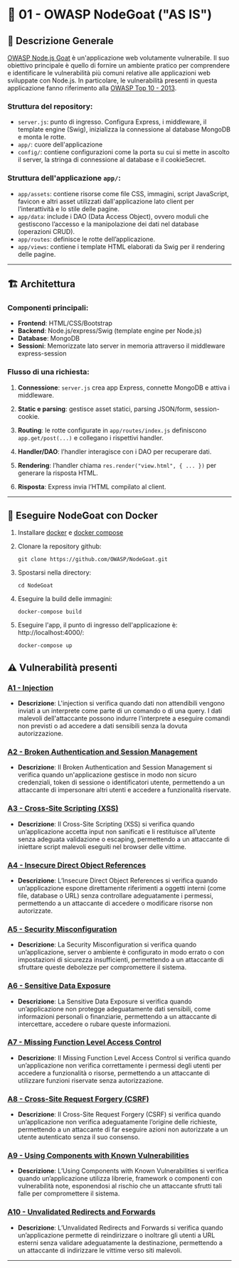 # 🧪 01 - OWASP NodeGoat ("AS IS")


## 🧩 Descrizione Generale

[OWASP Node.js Goat](https://github.com/OWASP/NodeGoat) è un'applicazione web volutamente vulnerabile. Il suo obiettivo principale è quello di fornire un ambiente pratico per comprendere e identificare le vulnerabilità più comuni
relative alle applicazioni web sviluppate con Node.js. 
In particolare, le vulnerabilità presenti in questa applicazione fanno riferimento alla [OWASP Top 10 - 2013](https://github.com/OWASP/Top10/blob/master/2013/OWASP%20Top%2010%20-%202013.pdf).

### Struttura del repository:
- `server.js`: punto di ingresso. Configura Express, i middleware, il template engine (Swig), inizializza la connessione al database MongoDB e monta le rotte.
- `app/`: cuore dell'applicazione
- `config/`: contiene configurazioni come la porta su cui si mette in ascolto il server, la stringa di connessione al database e il cookieSecret.

### Struttura dell'applicazione `app/`:
- `app/assets`: contiene risorse come file CSS, immagini, script JavaScript, favicon e altri asset utilizzati dall'applicazione lato client per l’interattività e lo stile delle pagine.
- `app/data`: include i DAO (Data Access Object), ovvero moduli che gestiscono l’accesso e la manipolazione dei dati nel database (operazioni CRUD).
- `app/routes`: definisce le rotte dell’applicazione. 
- `app/views`: contiene i template HTML elaborati da Swig per il rendering delle pagine.
 
---

## 🏗️ Architettura

### Componenti principali:
- **Frontend**: HTML/CSS/Bootstrap
- **Backend**: Node.js/express/Swig (template engine per Node.js)
- **Database**: MongoDB
- **Sessioni**: Memorizzate lato server in memoria attraverso il middleware express-session

### Flusso di una richiesta:
1. **Connessione**: `server.js` crea app Express, connette MongoDB e attiva i middleware.

2. **Static e parsing**: gestisce asset statici, parsing JSON/form, session-cookie.

3. **Routing**: le rotte configurate in `app/routes/index.js` definiscono `app.get/post(...)` e collegano i rispettivi handler.

4. **Handler/DAO**: l’handler interagisce con i DAO per recuperare dati.

5. **Rendering**: l’handler chiama `res.render("view.html", { ... })` per generare la risposta HTML.

6. **Risposta**: Express invia l’HTML compilato al client.

---

## 🐋 Eseguire NodeGoat con Docker

1. Installare [docker](https://docs.docker.com/installation/) e [docker compose](https://docs.docker.com/compose/install/) 

2. Clonare la repository github:
   ```
   git clone https://github.com/OWASP/NodeGoat.git
   ```

3. Spostarsi nella directory:
   ```
   cd NodeGoat
   ```

4. Eseguire la build delle immagini:
   ```
   docker-compose build
   ```

5. Eseguire l'app, il punto di ingresso dell'applicazione è: http://localhost:4000/:
   ```
   docker-compose up
   ```


## ⚠️ Vulnerabilità presenti

### [A1 - Injection](A1-Injection.md)
- **Descrizione**: L'injection si verifica quando dati non attendibili vengono inviati a un interprete come parte di un comando o di una query. I dati malevoli dell'attaccante possono indurre l'interprete a eseguire comandi non previsti o ad accedere a dati sensibili senza la dovuta autorizzazione.


### [A2 - Broken Authentication and Session Management ](A2-BrokenAuth.md)
- **Descrizione**: Il Broken Authentication and Session Management si verifica quando un'applicazione gestisce in modo non sicuro credenziali, token di sessione o identificatori utente, permettendo a un attaccante di impersonare altri utenti e accedere a funzionalità riservate.


### [A3 - Cross-Site Scripting (XSS) ](A3-XSS.md)
- **Descrizione**: Il Cross-Site Scripting (XSS) si verifica quando un’applicazione accetta input non sanificati e li restituisce all’utente senza adeguata validazione o escaping, permettendo a un attaccante di iniettare script malevoli eseguiti nel browser delle vittime.


### [A4 - Insecure Direct Object References](A4-Insecure-DOR.md)
- **Descrizione**: L’Insecure Direct Object References si verifica quando un’applicazione espone direttamente riferimenti a oggetti interni (come file, database o URL) senza controllare adeguatamente i permessi, permettendo a un attaccante di accedere o modificare risorse non autorizzate.

### [ A5 - Security Misconfiguration](A5-Misconfiguration.md)
- **Descrizione**: La Security Misconfiguration si verifica quando un’applicazione, server o ambiente è configurato in modo errato o con impostazioni di sicurezza insufficienti, permettendo a un attaccante di sfruttare queste debolezze per compromettere il sistema.

### [A6 - Sensitive Data Exposure ](A6-SensitiveData.md)
- **Descrizione**: La Sensitive Data Exposure si verifica quando un’applicazione non protegge adeguatamente dati sensibili, come informazioni personali o finanziarie, permettendo a un attaccante di intercettare, accedere o rubare queste informazioni.

### [A7 - Missing Function Level Access Control](A7-AccessControl.md)
- **Descrizione**: Il Missing Function Level Access Control si verifica quando un’applicazione non verifica correttamente i permessi degli utenti per accedere a funzionalità o risorse, permettendo a un attaccante di utilizzare funzioni riservate senza autorizzazione.

### [A8 - Cross-Site Request Forgery (CSRF)](A8-CSRF.md)
- **Descrizione**: Il Cross-Site Request Forgery (CSRF) si verifica quando un’applicazione non verifica adeguatamente l’origine delle richieste, permettendo a un attaccante di far eseguire azioni non autorizzate a un utente autenticato senza il suo consenso.

### [A9 - Using Components with Known Vulnerabilities](A9-InsecureComponents.md)
- **Descrizione**: L’Using Components with Known Vulnerabilities si verifica quando un’applicazione utilizza librerie, framework o componenti con vulnerabilità note, esponendosi al rischio che un attaccante sfrutti tali falle per compromettere il sistema.

### [A10 - Unvalidated Redirects and Forwards](A10-Redirects.md)
- **Descrizione**: L’Unvalidated Redirects and Forwards si verifica quando un’applicazione permette di reindirizzare o inoltrare gli utenti a URL esterni senza validare adeguatamente la destinazione, permettendo a un attaccante di indirizzare le vittime verso siti malevoli.

---

